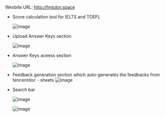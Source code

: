 Wesbite URL: http://fmtutor.space

- Score calculation tool for IELTS and TOEFL
  
  ![image](https://github.com/user-attachments/assets/b71c0ef8-e81e-47fa-a1d9-7f1dd2178816)


- Upload Answer Keys section
  
  ![image](https://github.com/user-attachments/assets/e7c17b21-195b-42ec-863a-0484d722ae43)


- Answer Keys aceess section
  
  ![image](https://github.com/user-attachments/assets/2bdef88a-da13-434f-aabf-ed6c7c4c5380)


- Feedback generation section which auto-generates the feedbacks from tencentdoc - sheets
![image](https://github.com/user-attachments/assets/d7c43370-566b-4e15-9005-4b682eac4ec1)

- Search bar

  ![image](https://github.com/user-attachments/assets/27c6bc03-0c16-4809-8040-1176fdea28fe)

  ![image](https://github.com/user-attachments/assets/335a18bd-afa1-4d7c-be20-daa8576b10ae)


